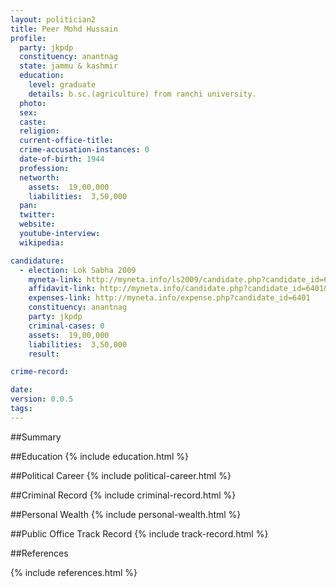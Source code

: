```yaml
---
layout: politician2
title: Peer Mohd Hussain
profile: 
  party: jkpdp
  constituency: anantnag
  state: jammu & kashmir
  education: 
    level: graduate
    details: b.sc.(agriculture) from ranchi university.
  photo: 
  sex: 
  caste: 
  religion: 
  current-office-title: 
  crime-accusation-instances: 0
  date-of-birth: 1944
  profession: 
  networth: 
    assets:  19,00,000
    liabilities:  3,50,000
  pan: 
  twitter: 
  website: 
  youtube-interview: 
  wikipedia: 

candidature: 
  - election: Lok Sabha 2009
    myneta-link: http://myneta.info/ls2009/candidate.php?candidate_id=6401
    affidavit-link: http://myneta.info/candidate.php?candidate_id=6401&scan=original
    expenses-link: http://myneta.info/expense.php?candidate_id=6401
    constituency: anantnag 
    party: jkpdp
    criminal-cases: 0
    assets:  19,00,000
    liabilities:  3,50,000
    result:  

crime-record: 

date: 
version: 0.0.5
tags: 
---
```

##Summary


##Education
{% include education.html %}


##Political Career
{% include political-career.html %}


##Criminal Record
{% include criminal-record.html %}


##Personal Wealth
{% include personal-wealth.html %}


##Public Office Track Record
{% include track-record.html %}


##References


{% include references.html %}